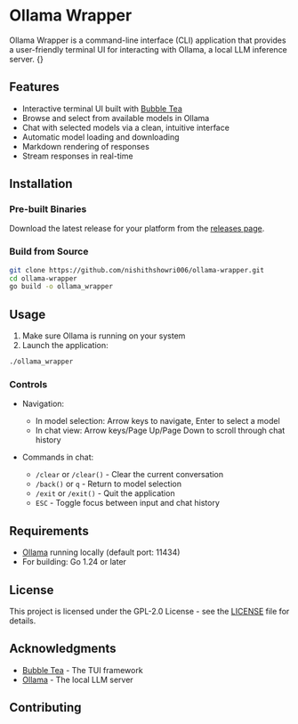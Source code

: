 # Ollama Wrapper

Ollama Wrapper is a command-line interface (CLI) application that provides a user-friendly terminal UI for interacting with Ollama, a local LLM inference server.
{}
## Features

- Interactive terminal UI built with [Bubble Tea](https://github.com/charmbracelet/bubbletea)
- Browse and select from available models in Ollama
- Chat with selected models via a clean, intuitive interface
- Automatic model loading and downloading
- Markdown rendering of responses
- Stream responses in real-time

## Installation

### Pre-built Binaries

Download the latest release for your platform from the [releases page](https://github.com/nishithshowri006/ollama-wrapper/releases).

### Build from Source

```bash
git clone https://github.com/nishithshowri006/ollama-wrapper.git
cd ollama-wrapper
go build -o ollama_wrapper
```

## Usage

1. Make sure Ollama is running on your system
2. Launch the application:

```bash
./ollama_wrapper
```

### Controls

- Navigation:
  - In model selection: Arrow keys to navigate, Enter to select a model
  - In chat view: Arrow keys/Page Up/Page Down to scroll through chat history

- Commands in chat:
  - `/clear` or `/clear()` - Clear the current conversation
  - `/back()` or `q` - Return to model selection
  - `/exit` or `/exit()` - Quit the application
  - `ESC` - Toggle focus between input and chat history

## Requirements

- [Ollama](https://ollama.ai/) running locally (default port: 11434)
- For building: Go 1.24 or later

## License

This project is licensed under the GPL-2.0 License - see the [LICENSE](LICENSE) file for details.

## Acknowledgments

- [Bubble Tea](https://github.com/charmbracelet/bubbletea) - The TUI framework
- [Ollama](https://ollama.ai/) - The local LLM server

## Contributing
